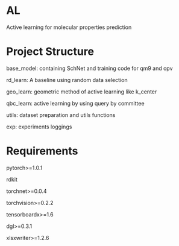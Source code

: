 # AL
Active learning for molecular properties prediction
# Project Structure
base_model: containing SchNet and training code for qm9 and opv

rd_learn: A baseline using random data selection

geo_learn: geometric method of active learning like k_center

qbc_learn: active learning by using query by committee 

utils: dataset preparation and utils functions

exp: experiments loggings

# Requirements

pytorch>=1.0.1

rdkit

torchnet>=0.0.4

torchvision>=0.2.2

tensorboardx>=1.6

dgl>=0.3.1

xlsxwriter>=1.2.6


